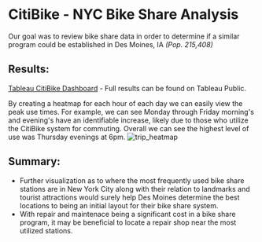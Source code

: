 # CitiBike - NYC Bike Share Analysis
Our goal was to review bike share data in order to determine if a similar program could be established in Des Moines, IA *(Pop. 215,408)*

## Results:

[Tableau CitiBike Dashboard](https://public.tableau.com/app/profile/frank.bucalo/viz/CitiBike_16573792376440/CitiBike?publish=yes) - Full results can be found on Tableau Public.

By creating a heatmap for each hour of each day we can easily view the peak use times. For example, we can see Monday through Friday morning's and evening's have an identifiable increase, likely due to those who utilize the CitiBike system for commuting. Overall we can see the highest level of use was Thursday evenings at 6pm.
![trip_heatmap](https://user-images.githubusercontent.com/15967377/178143013-8f32a4af-c4c0-4541-b079-638de15c2fda.png)

## Summary:

- Further visualization as to where the most frequently used bike share stations are in New York City along with their relation to landmarks and tourist attractions would surely help Des Moines determine the best locations to being an initial layout for their bike share system.
- With repair and maintenace being a significant cost in a bike share program, it may be beneficial to locate a repair shop near the most utilized stations. 
